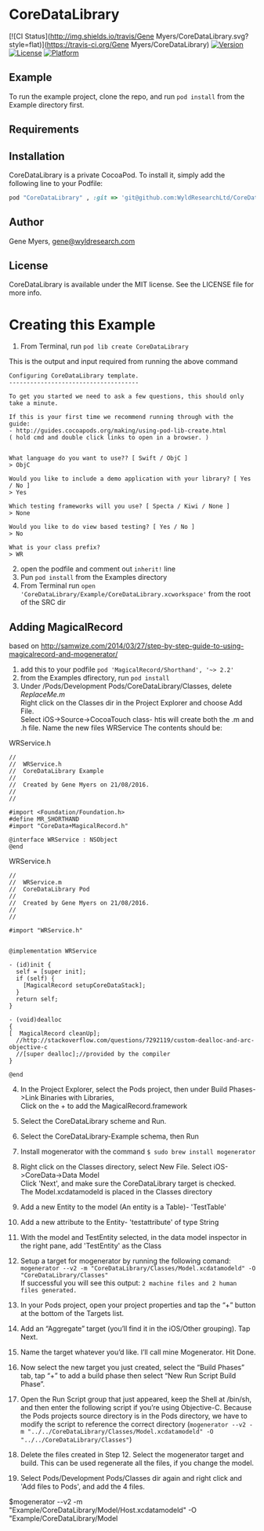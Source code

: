 # CoreDataLibrary

[![CI Status](http://img.shields.io/travis/Gene Myers/CoreDataLibrary.svg?style=flat)](https://travis-ci.org/Gene Myers/CoreDataLibrary)
[![Version](https://img.shields.io/cocoapods/v/CoreDataLibrary.svg?style=flat)](http://cocoapods.org/pods/CoreDataLibrary)
[![License](https://img.shields.io/cocoapods/l/CoreDataLibrary.svg?style=flat)](http://cocoapods.org/pods/CoreDataLibrary)
[![Platform](https://img.shields.io/cocoapods/p/CoreDataLibrary.svg?style=flat)](http://cocoapods.org/pods/CoreDataLibrary)

## Example

To run the example project, clone the repo, and run `pod install` from the Example directory first.

## Requirements

## Installation

CoreDataLibrary is a private CocoaPod. To install
it, simply add the following line to your Podfile:

```ruby
pod "CoreDataLibrary" , :git => 'git@github.com:WyldResearchLtd/CoreDataLibrary.git'
```

## Author

Gene Myers, gene@wyldresearch.com

## License

CoreDataLibrary is available under the MIT license. See the LICENSE file for more info.



# Creating this Example
1. From Terminal, run ```pod lib create CoreDataLibrary``` 

This is the output and input required from running the above command
```
Configuring CoreDataLibrary template.
-------------------------------------
  
To get you started we need to ask a few questions, this should only take a minute.  
  
If this is your first time we recommend running through with the guide:   
- http://guides.cocoapods.org/making/using-pod-lib-create.html  
( hold cmd and double click links to open in a browser. )  
  
  
What language do you want to use?? [ Swift / ObjC ]  
> ObjC  
  
Would you like to include a demo application with your library? [ Yes / No ]  
> Yes  
  
Which testing frameworks will you use? [ Specta / Kiwi / None ]  
> None  
  
Would you like to do view based testing? [ Yes / No ]  
> No  
  
What is your class prefix?  
> WR  
```
  
2. open the podfile and comment out ```inherit!``` line
3. Pun ```pod install``` from the Examples directory
4. From Terminal run ```open 'CoreDataLibrary/Example/CoreDataLibrary.xcworkspace'``` from the root of the SRC dir

## Adding MagicalRecord  
based on http://samwize.com/2014/03/27/step-by-step-guide-to-using-magicalrecord-and-mogenerator/  
  
1. add this to your podfile ```pod 'MagicalRecord/Shorthand', '~> 2.2'```  
2. from the Examples dfirectory, run ```pod install```  
3. Under /Pods/Development Pods/CoreDataLibrary/Classes, delete *ReplaceMe.m*  
   Right click on the Classes dir in the Project Explorer and choose Add File.  
   Select iOS->Source->CocoaTouch class- htis will create both the .m and .h file. Name the new files WRService
   The contents should be:  
  
WRService.h  
```
//
//  WRService.h
//  CoreDataLibrary Example
//
//  Created by Gene Myers on 21/08/2016.
//
//

#import <Foundation/Foundation.h>
#define MR_SHORTHAND
#import "CoreData+MagicalRecord.h"

@interface WRService : NSObject
@end
```
  
WRService.h  
```
//
//  WRService.m
//  CoreDataLibrary Pod
//
//  Created by Gene Myers on 21/08/2016.
//
//

#import "WRService.h"


@implementation WRService

- (id)init {
  self = [super init];
  if (self) {
    [MagicalRecord setupCoreDataStack];
  }
  return self;
}

- (void)dealloc
{
[  MagicalRecord cleanUp];
  //http://stackoverflow.com/questions/7292119/custom-dealloc-and-arc-objective-c
  //[super dealloc];//provided by the compiler
}

@end
```
  
4.  In the Project Explorer, select the Pods project, then under Build Phases->Link Binaries with Libraries,  
    Click on the + to add the MagicalRecord.framework  

5.  Select the CoreDataLibrary scheme and Run.  
6.  Select the CoreDataLibrary-Example schema, then Run  
7.  Install mogenerator with the command ```$ sudo brew install mogenerator``` 
8.  Right click on the Classes directory, select New File. Select iOS->CoreData->Data Model  
    Click 'Next', and make sure the CoreDataLibrary target is checked.  
    The Model.xcdatamodeld is placed in the Classes directory 
9.  Add a new Entity to the model (An entity is a Table)- 'TestTable'  
10. Add a new attribute to the Entity- 'testattribute' of type String  
11. With the model and TestEntity selected, in the data model inspector in the right pane, add 'TestEntity' as the Class  
12. Setup a target for mogenerator by running the following comand:  
    ```mogenerator --v2 -m "CoreDataLibrary/Classes/Model.xcdatamodeld" -O "CoreDataLibrary/Classes"```  
    If successful you will see this output:
    ```2 machine files and 2 human files generated.``` 
13. In your Pods project, open your project properties and tap the “+” button at the bottom of the Targets list.
14. Add an “Aggregate” target (you’ll find it in the iOS/Other grouping). Tap Next.
15. Name the target whatever you’d like. I’ll call mine Mogenerator. Hit Done.
16. Now select the new target you just created, select the “Build Phases” tab, tap “+” to add a build phase then select “New Run Script Build Phase”.
17. Open the Run Script group that just appeared, keep the Shell at /bin/sh, and then enter the following script if you’re using Objective-C. Because the Pods projects source directory is in the Pods directory, we have to modify the script to reference the correct directory (```mogenerator --v2 -m "../../CoreDataLibrary/Classes/Model.xcdatamodeld" -O "../../CoreDataLibrary/Classes"```)
18. Delete the files created in Step 12. Select the mogenerator target and build. This can be used regenerate all the files, if you change the model.
19. Select Pods/Development Pods/Classes dir again and right click and 'Add files to Pods', and add the 4 files.
  
  
$mogenerator --v2 -m "Example/CoreDataLibrary/Model/Host.xcdatamodeld" -O "Example/CoreDataLibrary/Model  
















